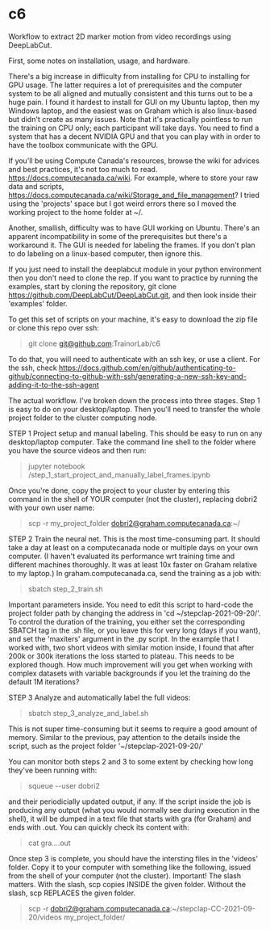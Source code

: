 # c6

Workflow to extract 2D marker motion from video recordings using DeepLabCut.

First, some notes on installation, usage, and hardware.

There's a big increase in difficulty from installing for CPU to installing for GPU usage. The latter requires a lot of prerequisites and the computer system to be all aligned and mutually consistent and this turns out to be a huge pain. I found it hardest to install for GUI on my Ubuntu laptop, then my Windows laptop, and the easiest was on Graham which is also linux-based but didn't create as many issues. Note that it's practically pointless to run the training on CPU only; each participant will take days. You need to find a system that has a decent NVIDIA GPU and that you can play with in order to have the toolbox communicate with the GPU. 

If you'll be using Compute Canada's resources, browse the wiki for advices and best practices, it's not too much to read. https://docs.computecanada.ca/wiki. For example, where to store your raw data and scripts, https://docs.computecanada.ca/wiki/Storage_and_file_management? I tried using the 'projects' space but I got weird errors there so I moved the working project to the home folder at ~/.

Another, smallish, difficulty was to have GUI working on Ubuntu. There's an apparent incompatibility in some of the prerequisites but there's a workaround it. The GUI is needed for labeling the frames. If you don't plan to do labeling on a linux-based computer, then ignore this.

If you just need to install the deeplabcut module in your python environment then you don't need to clone the rep. If you want to practice by running the examples, start by cloning the repository, git clone https://github.com/DeepLabCut/DeepLabCut.git, and then look inside their 'examples' folder.

To get this set of scripts on your machine, it's easy to download the zip file or clone this repo over ssh:
>git clone git@github.com:TrainorLab/c6

To do that, you will need to authenticate with an ssh key, or use a client. For the ssh, check https://docs.github.com/en/github/authenticating-to-github/connecting-to-github-with-ssh/generating-a-new-ssh-key-and-adding-it-to-the-ssh-agent

The actual workflow. I've broken down the process into three stages. Step 1 is easy to do on your desktop/laptop. Then you'll need to transfer the whole project folder to the cluster computing node.

STEP 1
Project setup and manual labeling. This should be easy to run on any desktop/laptop computer. Take the command line shell to the folder where you have the source videos and then run: 
> jupyter notebook <path to where you placed the scripts>/step_1_start_project_and_manually_label_frames.ipynb

Once you're done, copy the project to your cluster by entering this command in the shell of YOUR computer (not the cluster), replacing dobri2 with your own user name:
> scp -r my_project_folder dobri2@graham.computecanada.ca:~/

STEP 2
Train the neural net. This is the most time-consuming part. It should take a day at least on a computecanada node or multiple days on your own computer. (I haven't evaluated its performance wrt training time and different machines thoroughly. It was at least 10x faster on Graham relative to my laptop.) In graham.computecanada.ca, send the training as a job with:
> sbatch step_2_train.sh

Important parameters inside. You need to edit this script to hard-code the project folder path by changing the address in 'cd ~/stepclap-2021-09-20/'. To control the duration of the training, you either set the corresponding SBATCH tag in the .sh file, or you leave this for very long (days if you want), and set the 'maxiters' argument in the .py script. In the example that I worked with, two short videos with similar motion inside, I found that after 200k or 300k iterations the loss started to plateau. This needs to be explored though. How much improvement will you get when working with complex datasets with variable backgrounds if you let the training do the default 1M iterations?

STEP 3
Analyze and automatically label the full videos:
> sbatch step_3_analyze_and_label.sh

This is not super time-consuming but it seems to require a good amount of memory. Similar to the previous, pay attention to the details inside the script, such as the project folder '~/stepclap-2021-09-20/'

You can monitor both steps 2 and 3 to some extent by checking how long they've been running with:
>squeue --user dobri2

and their periodicially updated output, if any. If the script inside the job is producing any output (what you would normally see during execution in the shell), it will be dumped in a text file that starts with gra (for Graham) and ends with .out. You can quickly check its content with:
>cat gra....out

Once step 3 is complete, you should have the intersting files in the 'videos' folder. Copy it to your computer with something like the following, issued from the shell of your computer (not the cluster). Important! The slash matters. With the slash, scp copies INSIDE the given folder. Without the slash, scp REPLACES the given folder.
>scp -r dobri2@graham.computecanada.ca:~/stepclap-CC-2021-09-20/videos my_project_folder/

